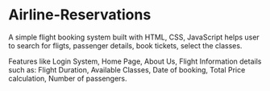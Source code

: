 # Airline-Reservations

A simple flight booking system built with HTML, CSS, JavaScript helps user to search for fligts, passenger details, book tickets, select the classes.

Features like Login System, Home Page, About Us, Flight Information details such as: Flight Duration, Available Classes, Date of booking, Total Price calculation, Number of passengers.
